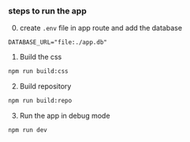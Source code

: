 ### steps to run the app
0. create `.env` file in app route and add the database
```
DATABASE_URL="file:./app.db"
```

1. Build the css
```bash
npm run build:css
```

2. Build repository
```bash
npm run build:repo
```

3. Run the app in debug mode
```bash
npm run dev
```